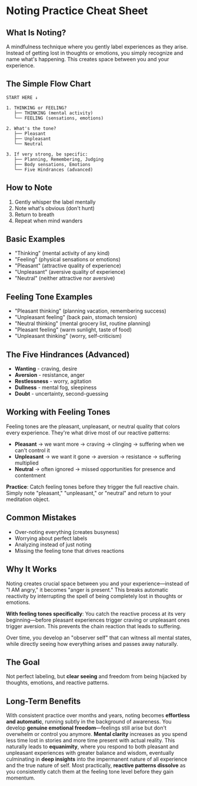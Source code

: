 # Noting Practice Cheat Sheet

## What Is Noting?
A mindfulness technique where you gently label experiences as they arise. Instead of getting lost in thoughts or emotions, you simply recognize and name what's happening. This creates space between you and your experience.

## The Simple Flow Chart
```
START HERE ↓

1. THINKING or FEELING?
   ├── THINKING (mental activity)
   └── FEELING (sensations, emotions)

2. What's the tone?
   ├── Pleasant
   ├── Unpleasant  
   └── Neutral

3. If very strong, be specific:
   ├── Planning, Remembering, Judging
   ├── Body sensations, Emotions
   └── Five Hindrances (advanced)
```

## How to Note
1. Gently whisper the label mentally
2. Note what's obvious (don't hunt)
3. Return to breath
4. Repeat when mind wanders

## Basic Examples
- "Thinking" (mental activity of any kind)
- "Feeling" (physical sensations or emotions)
- "Pleasant" (attractive quality of experience)
- "Unpleasant" (aversive quality of experience)
- "Neutral" (neither attractive nor aversive)

## Feeling Tone Examples
- "Pleasant thinking" (planning vacation, remembering success)
- "Unpleasant feeling" (back pain, stomach tension)
- "Neutral thinking" (mental grocery list, routine planning)
- "Pleasant feeling" (warm sunlight, taste of food)
- "Unpleasant thinking" (worry, self-criticism)

## The Five Hindrances (Advanced)
- **Wanting** - craving, desire
- **Aversion** - resistance, anger
- **Restlessness** - worry, agitation
- **Dullness** - mental fog, sleepiness  
- **Doubt** - uncertainty, second-guessing

## Working with Feeling Tones
Feeling tones are the pleasant, unpleasant, or neutral quality that colors every experience. They're what drive most of our reactive patterns:

- **Pleasant** → we want more → craving → clinging → suffering when we can't control it
- **Unpleasant** → we want it gone → aversion → resistance → suffering multiplied
- **Neutral** → often ignored → missed opportunities for presence and contentment

**Practice**: Catch feeling tones before they trigger the full reactive chain. Simply note "pleasant," "unpleasant," or "neutral" and return to your meditation object.

## Common Mistakes
- Over-noting everything (creates busyness)
- Worrying about perfect labels
- Analyzing instead of just noting
- Missing the feeling tone that drives reactions

## Why It Works
Noting creates crucial space between you and your experience—instead of "I AM angry," it becomes "anger is present." This breaks automatic reactivity by interrupting the spell of being completely lost in thoughts or emotions. 

**With feeling tones specifically**: You catch the reactive process at its very beginning—before pleasant experiences trigger craving or unpleasant ones trigger aversion. This prevents the chain reaction that leads to suffering.

Over time, you develop an "observer self" that can witness all mental states, while directly seeing how everything arises and passes away naturally.

## The Goal
Not perfect labeling, but **clear seeing** and freedom from being hijacked by thoughts, emotions, and reactive patterns.

## Long-Term Benefits

With consistent practice over months and years, noting becomes **effortless and automatic**, running subtly in the background of awareness. You develop **genuine emotional freedom**—feelings still arise but don't overwhelm or control you anymore. **Mental clarity** increases as you spend less time lost in stories and more time present with actual reality. This naturally leads to **equanimity**, where you respond to both pleasant and unpleasant experiences with greater balance and wisdom, eventually culminating in **deep insights** into the impermanent nature of all experience and the true nature of self. Most practically, **reactive patterns dissolve** as you consistently catch them at the feeling tone level before they gain momentum.